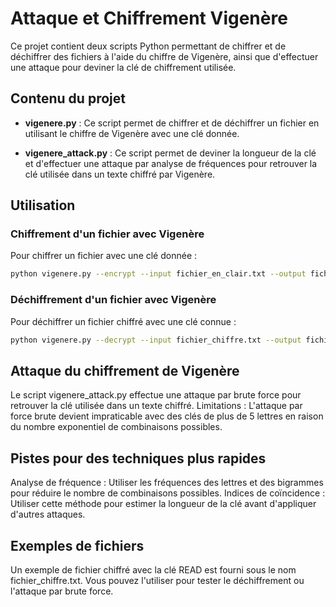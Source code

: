 # Attaque et Chiffrement Vigenère

Ce projet contient deux scripts Python permettant de chiffrer et de déchiffrer des fichiers à l'aide du chiffre de Vigenère, ainsi que d'effectuer une attaque pour deviner la clé de chiffrement utilisée.

## Contenu du projet

- **vigenere.py** : Ce script permet de chiffrer et de déchiffrer un fichier en utilisant le chiffre de Vigenère avec une clé donnée.
  
- **vigenere_attack.py** : Ce script permet de deviner la longueur de la clé et d'effectuer une attaque par analyse de fréquences pour retrouver la clé utilisée dans un texte chiffré par Vigenère.

## Utilisation

### Chiffrement d'un fichier avec Vigenère

Pour chiffrer un fichier avec une clé donnée :

```bash
python vigenere.py --encrypt --input fichier_en_clair.txt --output fichier_chiffre.txt --key VOTRE_CLE
```

### Déchiffrement d'un fichier avec Vigenère
Pour déchiffrer un fichier chiffré avec une clé connue :

```bash
python vigenere.py --decrypt --input fichier_chiffre.txt --output fichier_dechiffre.txt --key VOTRE_CLE
```

## Attaque du chiffrement de Vigenère
Le script vigenere_attack.py effectue une attaque par brute force pour retrouver la clé utilisée dans un texte chiffré.
Limitations : L'attaque par force brute devient impraticable avec des clés de plus de 5 lettres en raison du nombre exponentiel de combinaisons possibles.

## Pistes pour des techniques plus rapides
Analyse de fréquence : Utiliser les fréquences des lettres et des bigrammes pour réduire le nombre de combinaisons possibles.
Indices de coïncidence : Utiliser cette méthode pour estimer la longueur de la clé avant d'appliquer d'autres attaques.

## Exemples de fichiers
Un exemple de fichier chiffré avec la clé READ est fourni sous le nom fichier_chiffre.txt. Vous pouvez l'utiliser pour tester le déchiffrement ou l'attaque par brute force.
